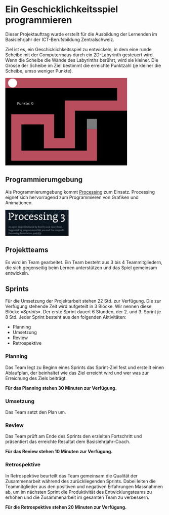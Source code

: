 # Ein Geschicklichkeitsspiel programmieren

Dieser Projektauftrag wurde erstellt für die Ausbildung der Lernenden im Basislehrjahr der ICT-Berufsbildung Zentralschweiz.

Ziel ist es, ein Geschicklichkeitsspiel zu entwickeln, in dem eine runde Scheibe mit der Computermaus durch ein 2D-Labyrinth gesteuert wird. Wenn die Scheibe die Wände des Labyrinths berührt, wird sie kleiner. Die Grösse der Scheibe im Ziel bestimmt die erreichte Punktzahl (je kleiner die Scheibe, umso weniger Punkte).

![Bild](res/labyrinth.jpg)

## Programmierumgebung

Als Programmierumgebung kommt [Processing](https://www.processing.org/) zum Einsatz. Processing eignet sich hervorragend zum Programmieren von Grafiken und Animationen.

![Bild](res/processing-logo.jpg)

## Projektteams

Es wird im Team gearbeitet. Ein Team besteht aus 3 bis 4 Teammitgliedern, die sich gegenseitig beim Lernen unterstützen und das Spiel gemeinsam entwickeln.

## Sprints

Für die Umsetzung der Projektarbeit stehen 22 Std. zur Verfügung. Die zur Verfügung stehende Zeit wird aufgeteilt in 3 Blöcke. Wir nennen diese Blöcke _«Sprints»_. Der erste Sprint dauert 6 Stunden, der 2. und 3. Sprint je 8 Std. Jeder Sprint besteht aus den folgenden Aktivitäten:

- Planning
- Umsetzung
- Review
- Retrospektive

### Planning

 Das Team legt zu Beginn eines Sprints das Sprint-Ziel fest und erstellt einen Ablaufplan, der beinhaltet wie das Ziel erreicht wird und wer was zur Erreichung des Ziels beiträgt.

 **Für das Planning stehen 30 Minuten zur Verfügung.**

### Umsetzung

Das Team setzt den Plan um.

### Review

Das Team prüft am Ende des Sprints den erzielten Fortschritt und präsentiert das erreichte Resultat dem Basislehrjahr-Coach. 

**Für das Review stehen 10 Minuten zur Verfügung.**

### Retrospektive

In Retrospektive beurteilt das Team gemeinsam die Qualität der Zusammenarbeit während des zurückliegenden Sprints. Dabei leiten die Teammitglieder aus den positiven und negativen Erfahrungen Massnahmen ab, um im nächsten Sprint die Produktivität des Entwicklungsteams zu erhöhen und die Zusammenarbeit im gesamten Team zu verbessern.

**Für die  Retrospektive stehen 20 Minuten zur Verfügung.**
